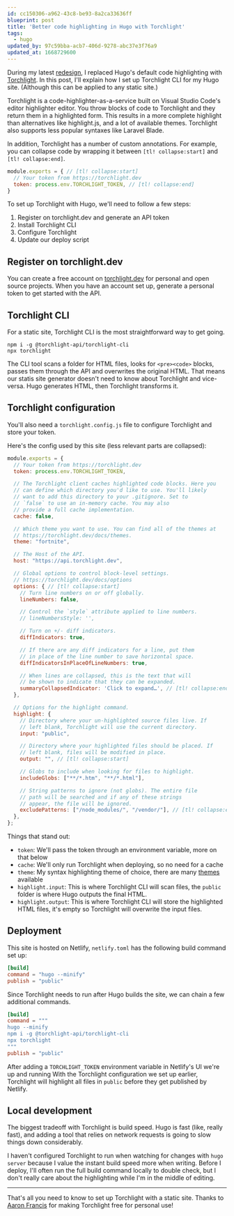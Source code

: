 ```yaml
---
id: cc150306-a962-43c8-be93-8a2ca33636ff
blueprint: post
title: 'Better code highlighting in Hugo with Torchlight'
tags:
  - hugo
updated_by: 97c59bba-acb7-406d-9278-abc37e3f76a9
updated_at: 1668729600
---
```

During my latest [redesign](https://sebastiandedeyne.com/2022-redesign/), I replaced Hugo's default code highlighting with [Torchlight](https://torchlight.dev). In this post, I'll explain how I set up Torchlight CLI for my Hugo site. (Although this can be applied to any static site.)

<!--more-->

Torchlight is a code-highlighter-as-a-service built on Visual Studio Code's editor highlighter editor. You throw blocks of code to Torchlight and they return them in a highlighted form. This results in a more complete highlight than alternatives like highlight.js, and a lot of available themes. Torchlight also supports less popular syntaxes like Laravel Blade.

In addition, Torchlight has a number of custom annotations. For example, you can collapse code by wrapping it between `[tl! collapse:start]` and `[tl! collapse:end]`.

```js
module.exports = { // [tl! collapse:start]
  // Your token from https://torchlight.dev
  token: process.env.TORCHLIGHT_TOKEN, // [tl! collapse:end]
}
```

To set up Torchlight with Hugo, we'll need to follow a few steps:

1. Register on torchlight.dev and generate an API token
2. Install Torchlight CLI
3. Configure Torchlight
4. Update our deploy script

## Register on torchlight.dev

You can create a free account on [torchlight.dev](https://torchlight.dev/) for personal and open source projects. When you have an account set up, generate a personal token to get started with the API.

## Torchlight CLI

For a static site, Torchlight CLI is the most straightforward way to get going.

```
npm i -g @torchlight-api/torchlight-cli
npx torchlight
```

The CLI tool scans a folder for HTML files, looks for `<pre><code>` blocks, passes them through the API and overwrites the original HTML. That means our statis site generator doesn't need to know about Torchlight and vice-versa. Hugo generates HTML, then Torchlight transforms it.

## Torchlight configuration

You'll also need a `torchlight.config.js` file to configure Torchlight and store your token.

Here's the config used by this site (less relevant parts are collapsed):

```js
module.exports = {
  // Your token from https://torchlight.dev
  token: process.env.TORCHLIGHT_TOKEN,

  // The Torchlight client caches highlighted code blocks. Here you
  // can define which directory you'd like to use. You'll likely
  // want to add this directory to your .gitignore. Set to
  // `false` to use an in-memory cache. You may also
  // provide a full cache implementation.
  cache: false,

  // Which theme you want to use. You can find all of the themes at
  // https://torchlight.dev/docs/themes.
  theme: "fortnite",

  // The Host of the API.
  host: "https://api.torchlight.dev",

  // Global options to control block-level settings.
  // https://torchlight.dev/docs/options
  options: { // [tl! collapse:start]
    // Turn line numbers on or off globally.
    lineNumbers: false,

    // Control the `style` attribute applied to line numbers.
    // lineNumbersStyle: '',

    // Turn on +/- diff indicators.
    diffIndicators: true,

    // If there are any diff indicators for a line, put them
    // in place of the line number to save horizontal space.
    diffIndicatorsInPlaceOfLineNumbers: true,

    // When lines are collapsed, this is the text that will
    // be shown to indicate that they can be expanded.
    summaryCollapsedIndicator: 'Click to expand…', // [tl! collapse:end]
  },

  // Options for the highlight command.
  highlight: {
    // Directory where your un-highlighted source files live. If
    // left blank, Torchlight will use the current directory.
    input: "public",

    // Directory where your highlighted files should be placed. If
    // left blank, files will be modified in place.
    output: "", // [tl! collapse:start]

    // Globs to include when looking for files to highlight.
    includeGlobs: ["**/*.htm", "**/*.html"],

    // String patterns to ignore (not globs). The entire file
    // path will be searched and if any of these strings
    // appear, the file will be ignored.
    excludePatterns: ["/node_modules/", "/vendor/"], // [tl! collapse:end]
  },
};
```

Things that stand out:

- `token`: We'll pass the token through an environment variable, more on that below
- `cache`: We'll only run Torchlight when deploying, so no need for a cache
- `theme`: My syntax highlighting theme of choice, there are many [themes](https://torchlight.dev/docs/themes) available
- `highlight.input`: This is where Torchlight CLI will scan files, the `public` folder is where Hugo outputs the final HTML.
- `highlight.output`: This is where Torchlight CLI will store the highlighted HTML files, it's empty so Torchlight will overwrite the input files.

## Deployment

This site is hosted on Netlify, `netlify.toml` has the following build command set up:

```toml
[build]
command = "hugo --minify"
publish = "public"
```

Since Torchlight needs to run after Hugo builds the site, we can chain a few additional commands.

```toml
[build]
command = """
hugo --minify
npm i -g @torchlight-api/torchlight-cli
npx torchlight
"""
publish = "public"
```

After adding a `TORCHLIGHT_TOKEN` environment variable in Netlify's UI we're up and running With the Torchlight configuration we set up earlier, Torchlight will highlight all files in `public` before they get published by Netlify.

## Local development

The biggest tradeoff with Torchlight is build speed. Hugo is fast (like, really fast), and adding a tool that relies on network requests is going to slow things down considerably.

I haven't configured Torchlight to run when watching for changes with `hugo server` because I value the instant build speed more when writing. Before I deploy, I'll often run the full build command locally to double check, but I don't really care about the highlighting while I'm in the middle of editing.

---

That's all you need to know to set up Torchlight with a static site. Thanks to [Aaron Francis](https://aaronfrancis.com/) for making Torchlight free for personal use!